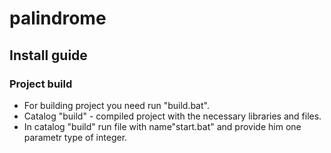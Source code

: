 # palindrome
## Install guide
### Project build
* For building project you need run "build.bat".
* Catalog "build" - compiled project with the necessary libraries and files.
* In catalog "build" run file with name"start.bat" and provide him one parametr type of integer.
